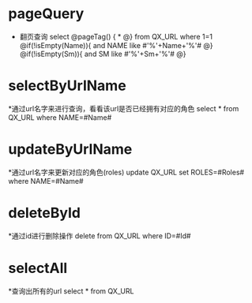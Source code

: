 pageQuery
===
* 翻页查询
select       @pageTag() {
                         *
                     @}
                        from QX_URL where 1=1
                                        @if(!isEmpty(Name)){
                                            and NAME like #'%'+Name+'%'#
                                        @}
                                        @if(!isEmpty(Sm)){
                                            and SM like #'%'+Sm+'%'#
                                        @}
                                      
selectByUrlName
===
*通过url名字来进行查询，看看该url是否已经拥有对应的角色
select * from QX_URL where NAME=#Name#

updateByUrlName
===
*通过url名字来更新对应的角色(roles)
update QX_URL set ROLES=#Roles# where NAME=#Name#

deleteById
===
*通过id进行删除操作
delete from QX_URL where ID=#Id#

selectAll
===
*查询出所有的url
select * from QX_URL 